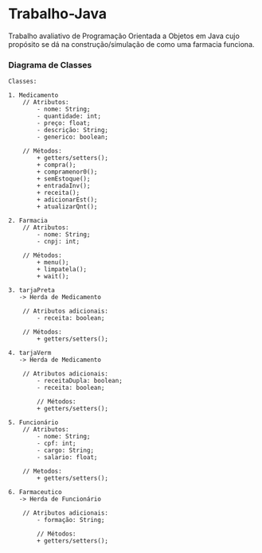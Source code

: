 # Trabalho-Java
Trabalho avaliativo de Programação Orientada a Objetos em Java cujo propósito se dá na construção/simulação de como uma farmacia funciona.

### Diagrama de Classes

```
Classes:

1. Medicamento
	// Atributos: 
		- nome: String;
		- quantidade: int;
		- preço: float;
		- descrição: String;
		- generico: boolean;

   	// Métodos:	
		+ getters/setters();
		+ compra();
		+ compramenor0();
		+ semEstoque();
		+ entradaInv();
		+ receita();
		+ adicionarEst();
		+ atualizarQnt();

2. Farmacia
   	// Atributos:
		- nome: String;
		- cnpj: int;

   	// Métodos: 
		+ menu();
		+ limpatela();
		+ wait();

3. tarjaPreta
   -> Herda de Medicamento

   	// Atributos adicionais:
		- receita: boolean;

   	// Métodos:
		+ getters/setters();

4. tarjaVerm
   -> Herda de Medicamento

   	// Atributos adicionais: 
		- receitaDupla: boolean;
		- receita: boolean;

    	// Métodos:
		+ getters/setters();

5. Funcionário
	// Atributos:
		- nome: String;
		- cpf: int;
		- cargo: String;
		- salario: float;

	// Metodos:
		+ getters/setters();

6. Farmaceutico
   -> Herda de Funcionário

   	// Atributos adicionais: 
		- formação: String;

    	// Métodos:
		+ getters/setters();

```
